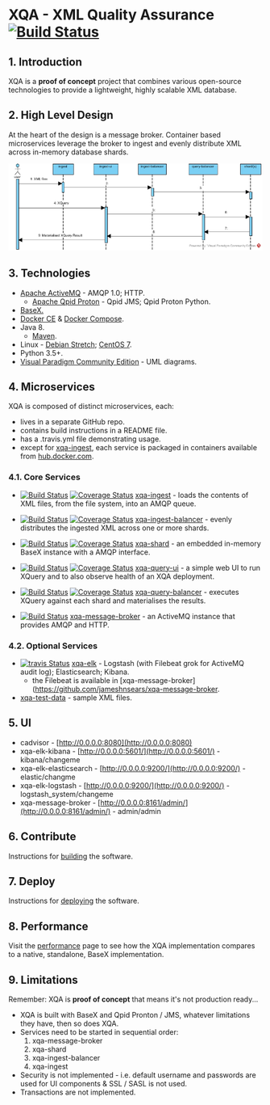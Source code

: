 # XQA - XML Quality Assurance [![Build Status](https://travis-ci.org/jameshnsears/xqa-documentation.svg?branch=master)](https://travis-ci.org/jameshnsears/xqa-documentation)

## 1. Introduction
XQA is a **proof of concept** project that combines various open-source technologies to provide a lightweight, highly scalable XML database.

## 2. High Level Design
At the heart of the design is a message broker. Container based microservices leverage the broker to ingest and evenly distribute XML across in-memory database shards.

![High Level Design](uml/high-level-design-sequence-diagram.jpg)

## 3. Technologies
* [Apache ActiveMQ](http://activemq.apache.org/) - AMQP 1.0; HTTP.
    * [Apache Qpid Proton](https://qpid.apache.org/proton/) - Qpid JMS; Qpid Proton Python.
* [BaseX.](http://basex.org/)
* [Docker CE](https://docs.docker.com/engine/) & [Docker Compose](https://docs.docker.com/compose/).
* Java 8.
    * [Maven](https://maven.apache.org/).
* Linux - [Debian Stretch](https://www.debian.org/releases/); [CentOS 7](https://wiki.centos.org/Download).
* Python 3.5+.
* [Visual Paradigm Community Edition](https://www.visual-paradigm.com/download/community.jsp) - UML diagrams.

## 4. Microservices
XQA is composed of distinct microservices, each:
* lives in a separate GitHub repo.
* contains build instructions in a README file.
* has a .travis.yml file demonstrating usage.
* except for [xqa-ingest](https://github.com/jameshnsears/xqa-ingest), each service is packaged in containers available from  [hub.docker.com](https://hub.docker.com/search/?isAutomated=0&isOfficial=0&page=1&pullCount=0&q=jameshnsears&starCount=0).

### 4.1. Core Services
* [![Build Status](https://travis-ci.org/jameshnsears/xqa-ingest.svg?branch=master)](https://travis-ci.org/jameshnsears/xqa-ingest) [![Coverage Status](https://coveralls.io/repos/github/jameshnsears/xqa-ingest/badge.svg?branch=master)](https://coveralls.io/github/jameshnsears/xqa-ingest?branch=master) [xqa-ingest](https://github.com/jameshnsears/xqa-ingest) - loads the contents of XML files, from the file system, into an AMQP queue.

* [![Build Status](https://travis-ci.org/jameshnsears/xqa-ingest-balancer.svg?branch=master)](https://travis-ci.org/jameshnsears/xqa-ingest-balancer) [![Coverage Status](https://coveralls.io/repos/github/jameshnsears/xqa-ingest-balancer/badge.svg?branch=master)](https://coveralls.io/github/jameshnsears/xqa-ingest-balancer?branch=master) [xqa-ingest-balancer](https://github.com/jameshnsears/xqa-ingest-balancer) - evenly distributes the ingested XML across one or more shards.

* [![Build Status](https://travis-ci.org/jameshnsears/xqa-shard.svg?branch=master)](https://travis-ci.org/jameshnsears/xqa-shard) [![Coverage Status](https://coveralls.io/repos/github/jameshnsears/xqa-shard/badge.svg?branch=master)](https://coveralls.io/github/jameshnsears/xqa-shard?branch=master) [xqa-shard](https://github.com/jameshnsears/xqa-shard) - an embedded in-memory BaseX instance with a AMQP interface.

* [![Build Status](https://travis-ci.org/jameshnsears/xqa-query-ui.svg?branch=master)](https://travis-ci.org/jameshnsears/xqa-query-ui) [![Coverage Status](https://coveralls.io/repos/github/jameshnsears/xqa-query-ui/badge.svg?branch=master)](https://coveralls.io/github/jameshnsears/xqa-query-ui?branch=master) [xqa-query-ui](https://github.com/jameshnsears/xqa-query-ui) - a simple web UI to run XQuery and to also observe health of an XQA deployment.

* [![Build Status](https://travis-ci.org/jameshnsears/xqa-query-balancer.svg?branch=master)](https://travis-ci.org/jameshnsears/xqa-query-balancer) [![Coverage Status](https://coveralls.io/repos/github/jameshnsears/xqa-query-balancer/badge.svg?branch=master)](https://coveralls.io/github/jameshnsears/xqa-query-balancer?branch=master) [xqa-query-balancer](https://github.com/jameshnsears/xqa-query-balancer) - executes XQuery against each shard and materialises the results.

* [![Build Status](https://travis-ci.org/jameshnsears/xqa-message-broker.svg?branch=master)](https://travis-ci.org/jameshnsears/xqa-message-broker) [xqa-message-broker](https://github.com/jameshnsears/xqa-message-broker) - an ActiveMQ instance that provides AMQP and HTTP.

### 4.2. Optional Services
* [![travis Status](https://travis-ci.org/jameshnsears/xqa-elk.svg?branch=master)](https://travis-ci.org/jameshnsears/xqa-elk) [xqa-elk](https://github.com/jameshnsears/xqa-elk) - Logstash (with Filebeat grok for ActiveMQ audit log); Elasticsearch; Kibana.
    * the Filebeat is available in [xqa-message-broker](https://github.com/jameshnsears/xqa-message-broker.
* [xqa-test-data](https://github.com/jameshnsears/xqa-test-data) - sample XML files.

## 5. UI
* cadvisor - [http://0.0.0.0:8080](http://0.0.0.0:8080)
* xqa-elk-kibana - [http://0.0.0.0:5601/](http://0.0.0.0:5601/) - kibana/changeme
* xqa-elk-elasticsearch - [http://0.0.0.0:9200/](http://0.0.0.0:9200/) - elastic/changme
* xqa-elk-logstash - [http://0.0.0.0:9200/](http://0.0.0.0:9200/) - logstash_system/changeme
* xqa-message-broker - [http://0.0.0.0:8161/admin/](http://0.0.0.0:8161/admin/) - admin/admin

## 6. Contribute
Instructions for [building](building.md) the software.

## 7. Deploy
Instructions for [deploying](deploying.md) the software.

## 8. Performance
Visit the [performance](performance.md) page to see how the XQA implementation compares to a native, standalone, BaseX implementation.

## 9. Limitations
Remember: XQA is **proof of concept** that means it's not production ready...
* XQA is built with BaseX and Qpid Pronton / JMS, whatever limitations they have, then so does XQA.
* Services need to be started in sequential order:
    1. xqa-message-broker
    2. xqa-shard
    3. xqa-ingest-balancer
    4. xqa-ingest
* Security is not implemented - i.e. default username and passwords are used for UI components & SSL / SASL is not used.
* Transactions are not implemented.
